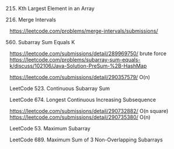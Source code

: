 215. Kth Largest Element in an Array 

56. Merge Intervals 

https://leetcode.com/problems/merge-intervals/submissions/  

560. Subarray Sum Equals K     

https://leetcode.com/submissions/detail/289969750/  brute force 
https://leetcode.com/problems/subarray-sum-equals-k/discuss/102106/Java-Solution-PreSum-%2B-HashMap 

https://leetcode.com/submissions/detail/290357579/   O(n)

LeetCode 523. Continuous Subarray Sum 

LeetCode 674. Longest Continuous Increasing Subsequence 

https://leetcode.com/submissions/detail/290732882/  O(n square)
https://leetcode.com/submissions/detail/290735380/   O(n)

LeetCode 53. Maximum Subarray 

LeetCode 689. Maximum Sum of 3 Non-Overlapping Subarrays 

